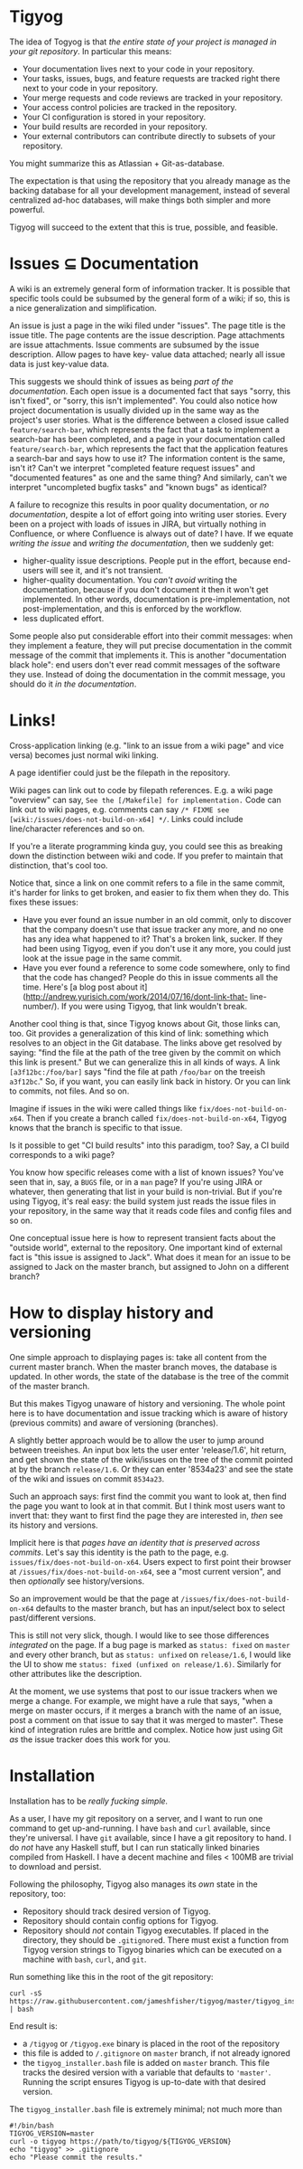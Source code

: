 # Tigyog

The idea of Togyog is that *the entire state of your project is managed in your
git repository*. In particular this means:

* Your documentation lives next to your code in your repository.
* Your tasks, issues, bugs, and feature requests are tracked right there next to
  your code in your repository.
* Your merge requests and code reviews are tracked in your repository.
* Your access control policies are tracked in the repository.
* Your CI configuration is stored in your repository.
* Your build results are recorded in your repository.
* Your external contributors can contribute directly to subsets of your
  repository.

You might summarize this as Atlassian + Git-as-database.

The expectation is that using the repository that you already manage as the
backing database for all your development management, instead of several
centralized ad-hoc databases, will make things both simpler and more powerful.

Tigyog will succeed to the extent that this is true, possible, and feasible.


# Issues ⊆ Documentation

A wiki is an extremely general form of information tracker. It is possible that
specific tools could be subsumed by the general form of a wiki; if so, this is a
nice generalization and simplification.

An issue is just a page in the wiki filed under "issues". The page title is the
issue title. The page contents are the issue description. Page attachments are
issue attachments. Issue comments are subsumed by the issue description. Allow
pages to have key- value data attached; nearly all issue data is just key-value
data.

This suggests we should think of issues as being *part of the documentation*.
Each open issue is a documented fact that says "sorry, this isn't fixed", or
"sorry, this isn't implemented". You could also notice how project documentation
is usually divided up in the same way as the project's user stories. What is the
difference between a closed issue called `feature/search-bar`, which represents
the fact that a task to implement a search-bar has been completed, and a page in
your documentation called `feature/search-bar`, which represents the fact that
the application features a search-bar and says how to use it? The information
content is the same, isn't it? Can't we interpret "completed feature request
issues" and "documented features" as one and the same thing? And similarly,
can't we interpret "uncompleted bugfix tasks" and "known bugs" as identical?

A failure to recognize this results in poor quality documentation, or *no
documentation*, despite a lot of effort going into writing user stories. Every
been on a project with loads of issues in JIRA, but virtually nothing in
Confluence, or where Confluence is always out of date? I have. If we equate
*writing the issue* and *writing the documentation*, then we suddenly get:

* higher-quality issue descriptions. People put in the effort, because end-users
  will see it, and it's not transient.
* higher-quality documentation. You *can't avoid* writing the documentation,
  because if you don't document it then it won't get implemented. In other
  words, documentation is pre-implementation, not post-implementation, and this
  is enforced by the workflow.
* less duplicated effort.

Some people also put considerable effort into their commit messages: when they
implement a feature, they will put precise documentation in the commit message
of the commit that implements it. This is another "documentation black hole":
end users don't ever read commit messages of the software they use. Instead of
doing the documentation in the commit message, you should do it *in the
documentation*.


# Links!

Cross-application linking (e.g. "link to an issue from a wiki page" and vice
versa) becomes just normal wiki linking.

A page identifier could just be the filepath in the repository.

Wiki pages can link out to code by filepath references. E.g. a wiki page
"overview" can say, `See the [/Makefile] for implementation.` Code can link out
to wiki pages, e.g. comments can say `/* FIXME see [wiki:/issues/does-not-build-on-x64] */`. Links could include line/character references and so on.

If you're a literate programming kinda guy, you could see this as breaking down
the distinction between wiki and code. If you prefer to maintain that
distinction, that's cool too.

Notice that, since a link on one commit refers to a file in the same commit,
it's harder for links to get broken, and easier to fix them when they do. This
fixes these issues:

* Have you ever found an issue number in an old commit, only to discover that
  the company doesn't use that issue tracker any more, and no one has any idea
  what happened to it? That's a broken link, sucker. If they had been using
  Tigyog, even if you don't use it any more, you could just look at the issue
  page in the same commit.
* Have you ever found a reference to some code somewhere, only to find that the
  code has changed? People do this in issue comments all the time. Here's [a
  blog post about it](http://andrew.yurisich.com/work/2014/07/16/dont-link-that-
  line-number/). If you were using Tigyog, that link wouldn't break.

Another cool thing is that, since Tigyog knows about Git, those links can, too.
Git provides a generalization of this kind of link: something which resolves to
an object in the Git database. The links above get resolved by saying: "find the
file at the path of the tree given by the commit on which this link is present."
But we can generalize this in all kinds of ways. A link `[a3f12bc:/foo/bar]`
says "find the file at path `/foo/bar` on the treeish `a3f12bc`." So, if you
want, you can easily link back in history. Or you can link to commits, not
files. And so on.

Imagine if issues in the wiki were called things like `fix/does-not-build-on-x64`.
Then if you create a branch called `fix/does-not-build-on-x64`, Tigyog knows
that the branch is specific to that issue.

Is it possible to get "CI build results" into this paradigm, too? Say, a CI
build corresponds to a wiki page?

You know how specific releases come with a list of known issues? You've seen
that in, say, a `BUGS` file, or in a `man` page? If you're using JIRA or
whatever, then generating that list in your build is non-trivial. But if you're
using Tigyog, it's real easy: the build system just reads the issue files in
your repository, in the same way that it reads code files and config files and
so on.

One conceptual issue here is how to represent transient facts about the "outside
world", external to the repository. One important kind of external fact is "this
issue is assigned to Jack". What does it mean for an issue to be assigned to
Jack on the master branch, but assigned to John on a different branch?


# How to display history and versioning

One simple approach to displaying pages is: take all content from the current
master branch. When the master branch moves, the database is updated. In other
words, the state of the database is the tree of the commit of the master branch.

But this makes Tigyog unaware of history and versioning. The whole point here is
to have documentation and issue tracking which is aware of history (previous
commits) and aware of versioning (branches).

A slightly better approach would be to allow the user to jump around between
treeishes. An input box lets the user enter 'release/1.6', hit return, and get
shown the state of the wiki/issues on the tree of the commit pointed at by the
branch `release/1.6`. Or they can enter '8534a23' and see the state of the wiki
and issues on commit `8534a23`.

Such an approach says: first find the commit you want to look at, then find the
page you want to look at in that commit. But I think most users want to invert
that: they want to first find the page they are interested in, *then* see its
history and versions.

Implicit here is that *pages have an identity that is preserved across commits*.
Let's say this identity is the path to the page, e.g. `issues/fix/does-not-build-on-x64`. Users expect to first point their browser at `/issues/fix/does-not-build-on-x64`,
see a "most current version", and then *optionally* see history/versions.

So an improvement would be that the page at `/issues/fix/does-not-build-on-x64`
defaults to the master branch, but has an input/select box to select
past/different versions.

This is still not very slick, though. I would like to see those differences
*integrated* on the page. If a bug page is marked as `status: fixed` on `master`
and every other branch, but as `status: unfixed` on `release/1.6`, I would like
the UI to show me `status: fixed (unfixed on release/1.6)`. Similarly for other
attributes like the description.

At the moment, we use systems that post to our issue trackers when we merge a
change. For example, we might have a rule that says, "when a merge on master
occurs, if it merges a branch with the name of an issue, post a comment on that
issue to say that it was merged to master". These kind of integration rules are
brittle and complex. Notice how just using Git *as* the issue tracker does this
work for you.


# Installation

Installation has to be *really fucking simple.*

As a user, I have my git repository on a server, and I want to run one command
to get up-and-running. I have `bash` and `curl` available, since they're
universal. I have `git` available, since I have a git repository to hand. I do
*not* have any Haskell stuff, but I can run statically linked binaries compiled
from Haskell. I have a decent machine and files < 100MB are trivial to download
and persist.

Following the philosophy, Tigyog also manages its *own* state in the repository,
too:

* Repository should track desired version of Tigyog.
* Repository should contain config options for Tigyog.
* Repository should *not* contain Tigyog executables. If placed in the
  directory, they should be `.gitignore`d. There must exist a function from
  Tigyog version strings to Tigyog binaries which can be executed on a machine
  with `bash`, `curl`, and `git`.

Run something like this in the root of the git repository:

    curl -sS https://raw.githubusercontent.com/jameshfisher/tigyog/master/tigyog_installer.bash | bash

End result is:

* a `/tigyog` or `/tigyog.exe` binary is placed in the root of the repository
* this file is added to `/.gitignore` on `master` branch, if not already ignored
* the `tigyog_installer.bash` file is added on `master` branch. This file tracks
  the desired version with a variable that defaults to `'master'`. Running the
  script ensures Tigyog is up-to-date with that desired version.

The `tigyog_installer.bash` file is extremely minimal; not much more than

    #!/bin/bash
    TIGYOG_VERSION=master
    curl -o tigyog https://path/to/tigyog/${TIGYOG_VERSION}
    echo "tigyog" >> .gitignore
    echo "Please commit the results."

